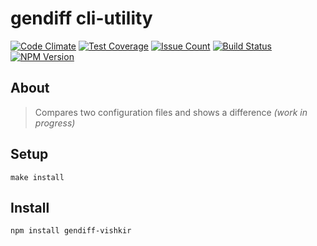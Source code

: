 # gendiff cli-utility
[![Code Climate](https://codeclimate.com/github/vishenkov/project-lvl2-s99/badges/gpa.svg)](https://codeclimate.com/github/vishenkov/project-lvl2-s99)
[![Test Coverage](https://codeclimate.com/github/vishenkov/project-lvl2-s99/badges/coverage.svg)](https://codeclimate.com/github/vishenkov/project-lvl2-s99/coverage)
[![Issue Count](https://codeclimate.com/github/vishenkov/project-lvl2-s99/badges/issue_count.svg)](https://codeclimate.com/github/vishenkov/project-lvl2-s99)
[![Build Status](https://travis-ci.org/vishenkov/project-lvl2-s99.svg?branch=master)](https://travis-ci.org/vishenkov/project-lvl2-s99)
[![NPM Version](http://img.shields.io/npm/v/gendiff-vishkir.svg?style=flat)](https://www.npmjs.org/package/gendiff-vishkir)

## About
> Compares two configuration files and shows a difference *(work in progress)*

## Setup
```
make install
```

## Install
```
npm install gendiff-vishkir
```

